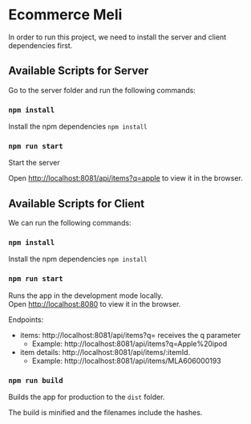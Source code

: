 # Ecommerce Meli

In order to run this project, we need to install the server and client dependencies first.

## Available Scripts for Server

Go to the server folder and run the following commands:

### `npm install`

Install the npm dependencies `npm install`

### `npm run start`

Start the server

Open [http://localhost:8081/api/items?q=apple](http://localhost:8081/api/items?q=apple) to view it in the browser.

## Available Scripts for Client

We can run the following commands:

### `npm install`

Install the npm dependencies `npm install`

### `npm run start`

Runs the app in the development mode locally.\
Open [http://localhost:8080](http://localhost:8080) to view it in the browser.

Endpoints:
 - items: http://localhost:8081/api/items?q= receives the q parameter
   - Example: http://localhost:8081/api/items?q=Apple%20ipod
 - item details: http://localhost:8081/api/items/:itemId.
   - Example: http://localhost:8081/api/items/MLA606000193

### `npm run build`

Builds the app for production to the `dist` folder.

The build is minified and the filenames include the hashes.
